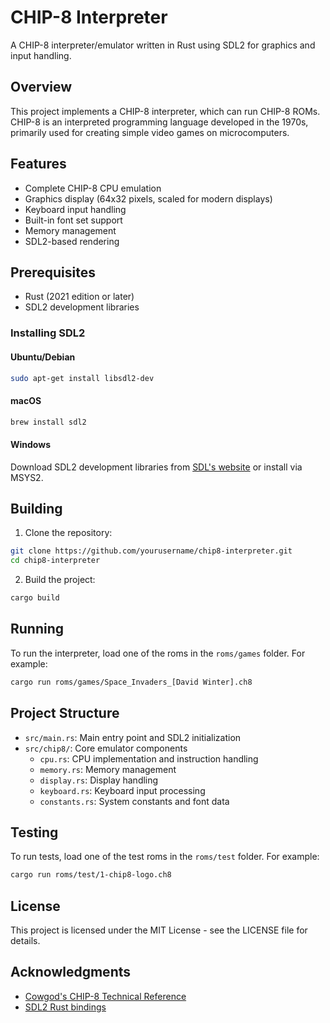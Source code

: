 # CHIP-8 Interpreter

A CHIP-8 interpreter/emulator written in Rust using SDL2 for graphics and input handling.

## Overview

This project implements a CHIP-8 interpreter, which can run CHIP-8 ROMs. CHIP-8 is an interpreted programming language developed in the 1970s, primarily used for creating simple video games on microcomputers.

## Features

- Complete CHIP-8 CPU emulation
- Graphics display (64x32 pixels, scaled for modern displays)
- Keyboard input handling
- Built-in font set support
- Memory management
- SDL2-based rendering

## Prerequisites

- Rust (2021 edition or later)
- SDL2 development libraries

### Installing SDL2

#### Ubuntu/Debian

```bash
sudo apt-get install libsdl2-dev
```

#### macOS

```bash
brew install sdl2
```

#### Windows

Download SDL2 development libraries from [SDL's website](https://www.libsdl.org/) or install via MSYS2.

## Building

1. Clone the repository:

```bash
git clone https://github.com/yourusername/chip8-interpreter.git
cd chip8-interpreter
```

2. Build the project:

```bash
cargo build
```

## Running

To run the interpreter, load one of the roms in the `roms/games` folder. For example:

```bash
cargo run roms/games/Space_Invaders_[David Winter].ch8
```

## Project Structure

- `src/main.rs`: Main entry point and SDL2 initialization
- `src/chip8/`: Core emulator components
  - `cpu.rs`: CPU implementation and instruction handling
  - `memory.rs`: Memory management
  - `display.rs`: Display handling
  - `keyboard.rs`: Keyboard input processing
  - `constants.rs`: System constants and font data

## Testing

To run tests, load one of the test roms in the `roms/test` folder. For example:

```bash
cargo run roms/test/1-chip8-logo.ch8
```

## License

This project is licensed under the MIT License - see the LICENSE file for details.

## Acknowledgments

- [Cowgod's CHIP-8 Technical Reference](http://devernay.free.fr/hacks/chip8/C8TECH10.HTM)
- [SDL2 Rust bindings](https://github.com/Rust-SDL2/rust-sdl2)

